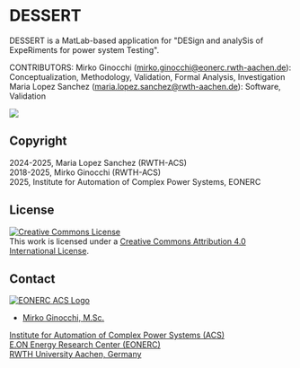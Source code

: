 # DESSERT
DESSERT is a MatLab-based application for "DESign and analySis of ExpeRiments for power system Testing".

CONTRIBUTORS:
Mirko Ginocchi (mirko.ginocchi@eonerc.rwth-aachen.de): Conceptualization, Methodology, Validation, Formal Analysis, Investigation
Maria Lopez Sanchez (maria.lopez.sanchez@rwth-aachen.de): Software, Validation

<img src="docs/Test_Setup.PNG">

## Copyright
2024-2025, Maria Lopez Sanchez (RWTH-ACS) <br/>
2018-2025, Mirko Ginocchi (RWTH-ACS) <br/>
2025, Institute for Automation of Complex Power Systems, EONERC

## License
<a rel="license" href="http://creativecommons.org/licenses/by/4.0/"><img alt="Creative Commons License" style="border-width:0" src="https://i.creativecommons.org/l/by/4.0/88x31.png" /></a><br />This work is licensed under a <a rel="license" href="http://creativecommons.org/licenses/by/4.0/">Creative Commons Attribution 4.0 International License</a>.

## Contact

[![EONERC ACS Logo](docs/eonerc_logo.png)](http://www.acs.eonerc.rwth-aachen.de)

- [Mirko Ginocchi, M.Sc.](mailto:mirko.ginocchi@eonerc.rwth-aachen.de)

[Institute for Automation of Complex Power Systems (ACS)](http://www.acs.eonerc.rwth-aachen.de)  
[E.ON Energy Research Center (EONERC)](http://www.eonerc.rwth-aachen.de)  
[RWTH University Aachen, Germany](http://www.rwth-aachen.de)
